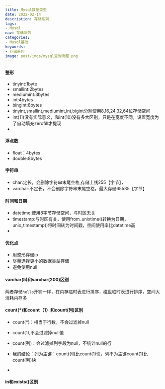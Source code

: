 ```yaml
---
title: Mysql数据类型
date: 2022-02-14
description: 存储系列
tags:
- Mysql
nav: 存储系列
categories:
- Mysql基础
keywords:
- 存储系列
image: post/imgs/mysql查询流程.png
---
```


#### 整形
- tinyint:1byte
- smallint:2bytes
- mediumint:3bytes
- int:4bytes
- bingint:8bytes
- tinyint,smallint,mediumint,int,bigint分别使用8,16,24,32,64位存储空间
- int(11)没有实际意义，和int(10)没有多大区别，只是在宽度不同，设置宽度为了自动填充zerofill才提现
- 
#### 浮点数
- float：4bytes
- double:8bytes

#### 字符串
- char:定长，会删除字符串末尾空格,存储上线255【字节】，
- varchar:不定长，不会删除字符串末尾空格，最大存储65535【字节】

#### 时间和日期
- datetime:使用8字节存储空间，与时区无关
- timestamp:与时区有关，使用from_unixtime()转换为日期，unix_timestamp()将时间转为时间戳，空间使用率比datetime高
- 
#### 优化点
- 用整形存储ip
- 尽量选择更小的数据类型存储
- 避免使用null

#### varchar(5)和varchar(200)区别
两者存储`hello`开销一样，在内存临时表进行排序，磁盘临时表进行排序，空间大消耗内存多

#### count(*)和count（1）和count(列)区别
- count(*)：相当于行数，不会过滤掉null
- count(1),不会过滤掉null值
- count(列)：会过滤掉列字段为null，不统计null的行

- 我的结论：列为主键：count(列)比count(1)快，列不为主键count(1)比count(列)快
- 

#### in和exists()区别